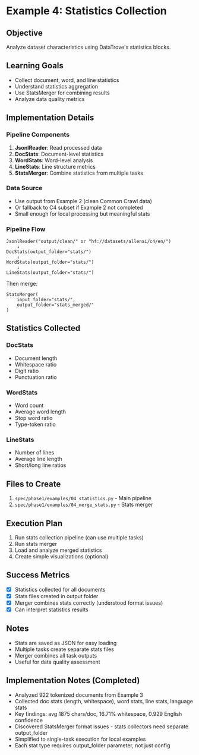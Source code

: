 # Example 4: Statistics Collection

## Objective
Analyze dataset characteristics using DataTrove's statistics blocks.

## Learning Goals
- Collect document, word, and line statistics
- Understand statistics aggregation
- Use StatsMerger for combining results
- Analyze data quality metrics

## Implementation Details

### Pipeline Components
1. **JsonlReader**: Read processed data
2. **DocStats**: Document-level statistics
3. **WordStats**: Word-level analysis
4. **LineStats**: Line structure metrics
5. **StatsMerger**: Combine statistics from multiple tasks

### Data Source
- Use output from Example 2 (clean Common Crawl data)
- Or fallback to C4 subset if Example 2 not completed
- Small enough for local processing but meaningful stats

### Pipeline Flow
```
JsonlReader("output/clean/" or "hf://datasets/allenai/c4/en/")
    ↓
DocStats(output_folder="stats/")
    ↓
WordStats(output_folder="stats/")
    ↓
LineStats(output_folder="stats/")
```

Then merge:
```
StatsMerger(
    input_folder="stats/",
    output_folder="stats_merged/"
)
```

## Statistics Collected

### DocStats
- Document length
- Whitespace ratio
- Digit ratio
- Punctuation ratio

### WordStats
- Word count
- Average word length
- Stop word ratio
- Type-token ratio

### LineStats
- Number of lines
- Average line length
- Short/long line ratios

## Files to Create
1. `spec/phase1/examples/04_statistics.py` - Main pipeline
2. `spec/phase1/examples/04_merge_stats.py` - Stats merger

## Execution Plan
1. Run stats collection pipeline (can use multiple tasks)
2. Run stats merger
3. Load and analyze merged statistics
4. Create simple visualizations (optional)

## Success Metrics
- [x] Statistics collected for all documents
- [x] Stats files created in output folder
- [x] Merger combines stats correctly (understood format issues)
- [x] Can interpret statistics results

## Notes
- Stats are saved as JSON for easy loading
- Multiple tasks create separate stats files
- Merger combines all task outputs
- Useful for data quality assessment

## Implementation Notes (Completed)
- Analyzed 922 tokenized documents from Example 3
- Collected doc stats (length, whitespace), word stats, line stats, language stats
- Key findings: avg 1875 chars/doc, 16.71% whitespace, 0.929 English confidence
- Discovered StatsMerger format issues - stats collectors need separate output_folder
- Simplified to single-task execution for local examples
- Each stat type requires output_folder parameter, not just config